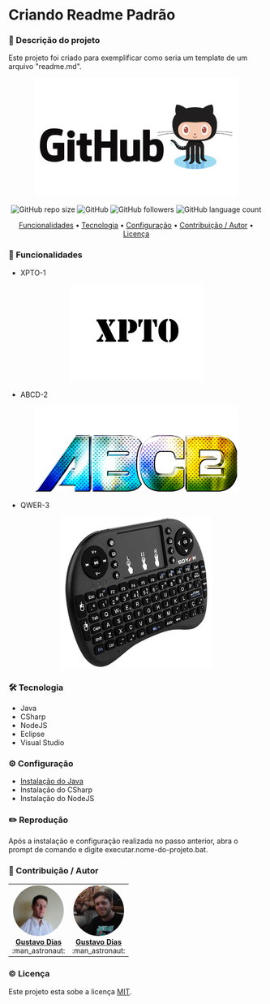 # Criando Readme Padrão

### :book: Descrição do projeto
Este projeto foi criado para exemplificar como seria um template de um arquivo "readme.md".

<p align="center">
	<img alt="Logo do github" src="https://raw.githubusercontent.com/gpd38/curiosidadeCriandoReadmePadrao/master/img/logo.jpg"/>
</p>

<p align="center">
	<img alt="GitHub repo size" src="https://img.shields.io/github/repo-size/gpd38/curiosidadeCriandoReadmePadrao">
	<img alt="GitHub" src="https://img.shields.io/github/license/gpd38/curiosidadeCriandoReadmePadrao">
	<img alt="GitHub followers" src="https://img.shields.io/github/followers/gpd38?style=social">
	<img alt="GitHub language count" src="https://img.shields.io/github/languages/count/gpd38/curiosidadeCriandoReadmePadrao">
</p>

<p align="center">
	<a href="#Funcionalidades">Funcionalidades</a> •
	<a href="#Tecnologia">Tecnologia</a> •
	<a href="#Configuração">Configuração</a> •
	<a href="#Contribuição / Autor">Contribuição / Autor</a> •
	<a href="#Licença">Licença</a>
</p>

### :rocket: Funcionalidades

* XPTO-1
<p align="center">
	<img alt="Imagem da funcionalidade ZPTO-1 no projeto" src="https://raw.githubusercontent.com/gpd38/curiosidadeCriandoReadmePadrao/master/img/XPTO-1.jpg"/>
</p>

* ABCD-2
<p align="center">
	<img alt="Imagem da funcionalidade ABCD-2 no projeto" src="https://raw.githubusercontent.com/gpd38/curiosidadeCriandoReadmePadrao/master/img/ABCD-2.jpg"/>
</p>

* QWER-3
<p align="center">
	<img alt="Imagem da funcionalidade QWER-3 no projeto" src="https://raw.githubusercontent.com/gpd38/curiosidadeCriandoReadmePadrao/master/img/QWER-3.jpg"/>
</p>

### :hammer_and_wrench: Tecnologia

* Java
* CSharp
* NodeJS
* Eclipse
* Visual Studio

### :gear: Configuração

* [Instalação do Java](#)
* Instalação do CSharp
* Instalação do NodeJS

### :pencil2: Reprodução

Após a instalação e configuração realizada no passo anterior, abra o prompt de comando e digite executar.nome-do-projeto.bat.

### :man: Contribuição / Autor

<table>
	<tr>
	    <td align="center">
	    	<a href="https://www.linkedin.com/in/gustavopereiradias">
	    		<img style="border-radius: 50%;" src="https://raw.githubusercontent.com/gpd38/curiosidadeCriandoReadmePadrao/master/img/user1.jpg" width="100px;" alt="Fotografia do autor Gustavo Dias"/>
	    		<br /><b>Gustavo Dias</b>
	    	</a>
	    	<br />
	    	:man_astronaut:
	    </td>
	    <td align="center">
	    	<a href="https://www.linkedin.com/in/gustavopereiradias">
	    		<img style="border-radius: 50%;" src="https://raw.githubusercontent.com/gpd38/curiosidadeCriandoReadmePadrao/master/img/user2.jpg" width="100px;" alt="Fotografia do autor Gustavo Dias"/>
	    		<br /><b>Gustavo Dias</b>
	    	</a>
	    	<br />
	    	:man_astronaut:
	    </td>
	</tr>
</table>

### :copyright: Licença

Este projeto esta sobe a licença [MIT](./LICENSE).
